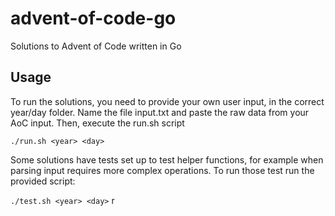 # advent-of-code-go
Solutions to Advent of Code written in Go

## Usage
To run the solutions, you need to provide your own user input, in the correct year/day folder. Name the file input.txt and paste the raw data from your AoC input. Then, execute the run.sh script

`./run.sh <year> <day>`

Some solutions have tests set up to test helper functions, for example when parsing input requires more complex operations. To run those test run the provided script:

`./test.sh <year> <day>`
r